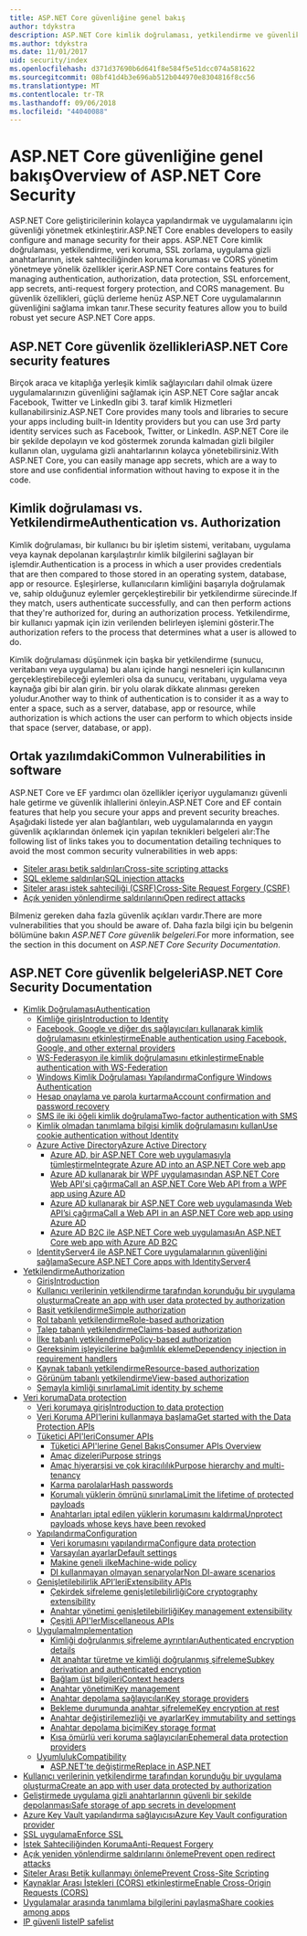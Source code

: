 ```yaml
---
title: ASP.NET Core güvenliğine genel bakış
author: tdykstra
description: ASP.NET Core kimlik doğrulaması, yetkilendirme ve güvenlik temel bilgileri öğrenin.
ms.author: tdykstra
ms.date: 11/01/2017
uid: security/index
ms.openlocfilehash: d371d37690b6d641f8e584f5e51dcc074a581622
ms.sourcegitcommit: 08bf41d4b3e696ab512b044970e8304816f8cc56
ms.translationtype: MT
ms.contentlocale: tr-TR
ms.lasthandoff: 09/06/2018
ms.locfileid: "44040088"
---
```

# <a name="overview-of-aspnet-core-security"></a><span data-ttu-id="cf397-103">ASP.NET Core güvenliğine genel bakış</span><span class="sxs-lookup"><span data-stu-id="cf397-103">Overview of ASP.NET Core Security</span></span>

<span data-ttu-id="cf397-104">ASP.NET Core geliştiricilerinin kolayca yapılandırmak ve uygulamalarını için güvenliği yönetmek etkinleştirir.</span><span class="sxs-lookup"><span data-stu-id="cf397-104">ASP.NET Core enables developers to easily configure and manage security for their apps.</span></span> <span data-ttu-id="cf397-105">ASP.NET Core kimlik doğrulaması, yetkilendirme, veri koruma, SSL zorlama, uygulama gizli anahtarlarının, istek sahteciliğinden koruma koruması ve CORS yönetim yönetmeye yönelik özellikler içerir.</span><span class="sxs-lookup"><span data-stu-id="cf397-105">ASP.NET Core contains features for managing authentication, authorization, data protection, SSL enforcement, app secrets, anti-request forgery protection, and CORS management.</span></span> <span data-ttu-id="cf397-106">Bu güvenlik özellikleri, güçlü derleme henüz ASP.NET Core uygulamalarının güvenliğini sağlama imkan tanır.</span><span class="sxs-lookup"><span data-stu-id="cf397-106">These security features allow you to build robust yet secure ASP.NET Core apps.</span></span>

## <a name="aspnet-core-security-features"></a><span data-ttu-id="cf397-107">ASP.NET Core güvenlik özellikleri</span><span class="sxs-lookup"><span data-stu-id="cf397-107">ASP.NET Core security features</span></span>

<span data-ttu-id="cf397-108">Birçok araca ve kitaplığa yerleşik kimlik sağlayıcıları dahil olmak üzere uygulamalarınızın güvenliğini sağlamak için ASP.NET Core sağlar ancak Facebook, Twitter ve LinkedIn gibi 3. taraf kimlik Hizmetleri kullanabilirsiniz.</span><span class="sxs-lookup"><span data-stu-id="cf397-108">ASP.NET Core provides many tools and libraries to secure your apps including built-in Identity providers but you can use 3rd party identity services such as Facebook, Twitter, or LinkedIn.</span></span> <span data-ttu-id="cf397-109">ASP.NET Core ile bir şekilde depolayın ve kod göstermek zorunda kalmadan gizli bilgiler kullanın olan, uygulama gizli anahtarlarının kolayca yönetebilirsiniz.</span><span class="sxs-lookup"><span data-stu-id="cf397-109">With ASP.NET Core, you can easily manage app secrets, which are a way to store and use confidential information without having to expose it in the code.</span></span>

## <a name="authentication-vs-authorization"></a><span data-ttu-id="cf397-110">Kimlik doğrulaması vs. Yetkilendirme</span><span class="sxs-lookup"><span data-stu-id="cf397-110">Authentication vs. Authorization</span></span>

<span data-ttu-id="cf397-111">Kimlik doğrulaması, bir kullanıcı bu bir işletim sistemi, veritabanı, uygulama veya kaynak depolanan karşılaştırılır kimlik bilgilerini sağlayan bir işlemdir.</span><span class="sxs-lookup"><span data-stu-id="cf397-111">Authentication is a process in which a user provides credentials that are then compared to those stored in an operating system, database, app or resource.</span></span> <span data-ttu-id="cf397-112">Eşleşirlerse, kullanıcıların kimliğini başarıyla doğrulamak ve, sahip olduğunuz eylemler gerçekleştirebilir bir yetkilendirme sürecinde.</span><span class="sxs-lookup"><span data-stu-id="cf397-112">If they match, users authenticate successfully, and can then perform actions that they're authorized for, during an authorization process.</span></span> <span data-ttu-id="cf397-113">Yetkilendirme, bir kullanıcı yapmak için izin verilenden belirleyen işlemini gösterir.</span><span class="sxs-lookup"><span data-stu-id="cf397-113">The authorization refers to the process that determines what a user is allowed to do.</span></span>

<span data-ttu-id="cf397-114">Kimlik doğrulaması düşünmek için başka bir yetkilendirme (sunucu, veritabanı veya uygulama) bu alanı içinde hangi nesneleri için kullanıcının gerçekleştirebileceği eylemleri olsa da sunucu, veritabanı, uygulama veya kaynağa gibi bir alan girin. bir yolu olarak dikkate alınması gereken yoludur.</span><span class="sxs-lookup"><span data-stu-id="cf397-114">Another way to think of authentication is to consider it as a way to enter a space, such as a server, database, app or resource, while authorization is which actions the user can perform to which objects inside that space (server, database, or app).</span></span>

## <a name="common-vulnerabilities-in-software"></a><span data-ttu-id="cf397-115">Ortak yazılımdaki</span><span class="sxs-lookup"><span data-stu-id="cf397-115">Common Vulnerabilities in software</span></span>

<span data-ttu-id="cf397-116">ASP.NET Core ve EF yardımcı olan özellikler içeriyor uygulamanızı güvenli hale getirme ve güvenlik ihlallerini önleyin.</span><span class="sxs-lookup"><span data-stu-id="cf397-116">ASP.NET Core and EF contain features that help you secure your apps and prevent security breaches.</span></span> <span data-ttu-id="cf397-117">Aşağıdaki listede yer alan bağlantıları, web uygulamalarında en yaygın güvenlik açıklarından önlemek için yapılan teknikleri belgeleri alır:</span><span class="sxs-lookup"><span data-stu-id="cf397-117">The following list of links takes you to documentation detailing techniques to avoid the most common security vulnerabilities in web apps:</span></span>

* [<span data-ttu-id="cf397-118">Siteler arası betik saldırıları</span><span class="sxs-lookup"><span data-stu-id="cf397-118">Cross-site scripting attacks</span></span>](xref:security/cross-site-scripting)
* [<span data-ttu-id="cf397-119">SQL ekleme saldırıları</span><span class="sxs-lookup"><span data-stu-id="cf397-119">SQL injection attacks</span></span>](https://docs.microsoft.com/ef/core/querying/raw-sql)
* [<span data-ttu-id="cf397-120">Siteler arası istek sahteciliği (CSRF)</span><span class="sxs-lookup"><span data-stu-id="cf397-120">Cross-Site Request Forgery (CSRF)</span></span>](xref:security/anti-request-forgery)
* [<span data-ttu-id="cf397-121">Açık yeniden yönlendirme saldırılarını</span><span class="sxs-lookup"><span data-stu-id="cf397-121">Open redirect attacks</span></span>](xref:security/preventing-open-redirects)

<span data-ttu-id="cf397-122">Bilmeniz gereken daha fazla güvenlik açıkları vardır.</span><span class="sxs-lookup"><span data-stu-id="cf397-122">There are more vulnerabilities that you should be aware of.</span></span> <span data-ttu-id="cf397-123">Daha fazla bilgi için bu belgenin bölümüne bakın *ASP.NET Core güvenlik belgeleri*.</span><span class="sxs-lookup"><span data-stu-id="cf397-123">For more information, see the section in this document on *ASP.NET Core Security Documentation*.</span></span>

## <a name="aspnet-core-security-documentation"></a><span data-ttu-id="cf397-124">ASP.NET Core güvenlik belgeleri</span><span class="sxs-lookup"><span data-stu-id="cf397-124">ASP.NET Core Security Documentation</span></span>

*   [<span data-ttu-id="cf397-125">Kimlik Doğrulaması</span><span class="sxs-lookup"><span data-stu-id="cf397-125">Authentication</span></span>](xref:security/authentication/index)
    *   [<span data-ttu-id="cf397-126">Kimliğe giriş</span><span class="sxs-lookup"><span data-stu-id="cf397-126">Introduction to Identity</span></span>](xref:security/authentication/identity)
    *   [<span data-ttu-id="cf397-127">Facebook, Google ve diğer dış sağlayıcıları kullanarak kimlik doğrulamasını etkinleştirme</span><span class="sxs-lookup"><span data-stu-id="cf397-127">Enable authentication using Facebook, Google, and other external providers</span></span>](xref:security/authentication/social/index)
    *   [<span data-ttu-id="cf397-128">WS-Federasyon ile kimlik doğrulamasını etkinleştirme</span><span class="sxs-lookup"><span data-stu-id="cf397-128">Enable authentication with WS-Federation</span></span>](xref:security/authentication/ws-federation)
    * [<span data-ttu-id="cf397-129">Windows Kimlik Doğrulaması Yapılandırma</span><span class="sxs-lookup"><span data-stu-id="cf397-129">Configure Windows Authentication</span></span>](xref:security/authentication/windowsauth)
    *   [<span data-ttu-id="cf397-130">Hesap onaylama ve parola kurtarma</span><span class="sxs-lookup"><span data-stu-id="cf397-130">Account confirmation and password recovery</span></span>](xref:security/authentication/accconfirm)
    *   [<span data-ttu-id="cf397-131">SMS ile iki öğeli kimlik doğrulama</span><span class="sxs-lookup"><span data-stu-id="cf397-131">Two-factor authentication with SMS</span></span>](xref:security/authentication/2fa)
    *   [<span data-ttu-id="cf397-132">Kimlik olmadan tanımlama bilgisi kimlik doğrulamasını kullan</span><span class="sxs-lookup"><span data-stu-id="cf397-132">Use cookie authentication without Identity</span></span>](xref:security/authentication/cookie)
    *   [<span data-ttu-id="cf397-133">Azure Active Directory</span><span class="sxs-lookup"><span data-stu-id="cf397-133">Azure Active Directory</span></span>](xref:security/authentication/azure-active-directory/index)
        *   [<span data-ttu-id="cf397-134">Azure AD, bir ASP.NET Core web uygulamasıyla tümleştirme</span><span class="sxs-lookup"><span data-stu-id="cf397-134">Integrate Azure AD into an ASP.NET Core web app</span></span>](https://azure.microsoft.com/documentation/samples/active-directory-dotnet-webapp-openidconnect-aspnetcore/)
        *   [<span data-ttu-id="cf397-135">Azure AD kullanarak bir WPF uygulamasından ASP.NET Core Web API'si çağırma</span><span class="sxs-lookup"><span data-stu-id="cf397-135">Call an ASP.NET Core Web API from a WPF app using Azure AD</span></span>](https://azure.microsoft.com/documentation/samples/active-directory-dotnet-native-aspnetcore/)
        *   [<span data-ttu-id="cf397-136">Azure AD kullanarak bir ASP.NET Core web uygulamasında Web API’si çağırma</span><span class="sxs-lookup"><span data-stu-id="cf397-136">Call a Web API in an ASP.NET Core web app using Azure AD</span></span>](https://azure.microsoft.com/documentation/samples/active-directory-dotnet-webapp-webapi-openidconnect-aspnetcore/)
        *   [<span data-ttu-id="cf397-137">Azure AD B2C ile ASP.NET Core web uygulaması</span><span class="sxs-lookup"><span data-stu-id="cf397-137">An ASP.NET Core web app with Azure AD B2C</span></span>](https://azure.microsoft.com/resources/samples/active-directory-b2c-dotnetcore-webapp/)
    *   [<span data-ttu-id="cf397-138">IdentityServer4 ile ASP.NET Core uygulamalarının güvenliğini sağlama</span><span class="sxs-lookup"><span data-stu-id="cf397-138">Secure ASP.NET Core apps with IdentityServer4</span></span>](https://identityserver4.readthedocs.io)
*   [<span data-ttu-id="cf397-139">Yetkilendirme</span><span class="sxs-lookup"><span data-stu-id="cf397-139">Authorization</span></span>](xref:security/authorization/index)
    *   [<span data-ttu-id="cf397-140">Giriş</span><span class="sxs-lookup"><span data-stu-id="cf397-140">Introduction</span></span>](xref:security/authorization/introduction)
    *   [<span data-ttu-id="cf397-141">Kullanıcı verilerinin yetkilendirme tarafından korunduğu bir uygulama oluşturma</span><span class="sxs-lookup"><span data-stu-id="cf397-141">Create an app with user data protected by authorization</span></span>](xref:security/authorization/secure-data)
    *   [<span data-ttu-id="cf397-142">Basit yetkilendirme</span><span class="sxs-lookup"><span data-stu-id="cf397-142">Simple authorization</span></span>](xref:security/authorization/simple)
    *   [<span data-ttu-id="cf397-143">Rol tabanlı yetkilendirme</span><span class="sxs-lookup"><span data-stu-id="cf397-143">Role-based authorization</span></span>](xref:security/authorization/roles)
    *   [<span data-ttu-id="cf397-144">Talep tabanlı yetkilendirme</span><span class="sxs-lookup"><span data-stu-id="cf397-144">Claims-based authorization</span></span>](xref:security/authorization/claims)
    *   [<span data-ttu-id="cf397-145">İlke tabanlı yetkilendirme</span><span class="sxs-lookup"><span data-stu-id="cf397-145">Policy-based authorization</span></span>](xref:security/authorization/policies)
    *   [<span data-ttu-id="cf397-146">Gereksinim işleyicilerine bağımlılık ekleme</span><span class="sxs-lookup"><span data-stu-id="cf397-146">Dependency injection in requirement handlers</span></span>](xref:security/authorization/dependencyinjection)
    *   [<span data-ttu-id="cf397-147">Kaynak tabanlı yetkilendirme</span><span class="sxs-lookup"><span data-stu-id="cf397-147">Resource-based authorization</span></span>](xref:security/authorization/resourcebased)
    *   [<span data-ttu-id="cf397-148">Görünüm tabanlı yetkilendirme</span><span class="sxs-lookup"><span data-stu-id="cf397-148">View-based authorization</span></span>](xref:security/authorization/views)
    *   [<span data-ttu-id="cf397-149">Şemayla kimliği sınırlama</span><span class="sxs-lookup"><span data-stu-id="cf397-149">Limit identity by scheme</span></span>](xref:security/authorization/limitingidentitybyscheme)
*   [<span data-ttu-id="cf397-150">Veri koruma</span><span class="sxs-lookup"><span data-stu-id="cf397-150">Data protection</span></span>](xref:security/data-protection/index)
    *   [<span data-ttu-id="cf397-151">Veri korumaya giriş</span><span class="sxs-lookup"><span data-stu-id="cf397-151">Introduction to data protection</span></span>](xref:security/data-protection/introduction)
    *   [<span data-ttu-id="cf397-152">Veri Koruma API’lerini kullanmaya başlama</span><span class="sxs-lookup"><span data-stu-id="cf397-152">Get started with the Data Protection APIs</span></span>](xref:security/data-protection/using-data-protection)
    *   [<span data-ttu-id="cf397-153">Tüketici API'leri</span><span class="sxs-lookup"><span data-stu-id="cf397-153">Consumer APIs</span></span>](xref:security/data-protection/consumer-apis/index)
        *   [<span data-ttu-id="cf397-154">Tüketici API'lerine Genel Bakış</span><span class="sxs-lookup"><span data-stu-id="cf397-154">Consumer APIs Overview</span></span>](xref:security/data-protection/consumer-apis/overview)
        *   [<span data-ttu-id="cf397-155">Amaç dizeleri</span><span class="sxs-lookup"><span data-stu-id="cf397-155">Purpose strings</span></span>](xref:security/data-protection/consumer-apis/purpose-strings)
        *   [<span data-ttu-id="cf397-156">Amaç hiyerarşisi ve çok kiracılılık</span><span class="sxs-lookup"><span data-stu-id="cf397-156">Purpose hierarchy and multi-tenancy</span></span>](xref:security/data-protection/consumer-apis/purpose-strings-multitenancy)
        *   [<span data-ttu-id="cf397-157">Karma parolalar</span><span class="sxs-lookup"><span data-stu-id="cf397-157">Hash passwords</span></span>](xref:security/data-protection/consumer-apis/password-hashing)
        *   [<span data-ttu-id="cf397-158">Korumalı yüklerin ömrünü sınırlama</span><span class="sxs-lookup"><span data-stu-id="cf397-158">Limit the lifetime of protected payloads</span></span>](xref:security/data-protection/consumer-apis/limited-lifetime-payloads)
        *   [<span data-ttu-id="cf397-159">Anahtarları iptal edilen yüklerin korumasını kaldırma</span><span class="sxs-lookup"><span data-stu-id="cf397-159">Unprotect payloads whose keys have been revoked</span></span>](xref:security/data-protection/consumer-apis/dangerous-unprotect)
    *   [<span data-ttu-id="cf397-160">Yapılandırma</span><span class="sxs-lookup"><span data-stu-id="cf397-160">Configuration</span></span>](xref:security/data-protection/configuration/index)
        *   [<span data-ttu-id="cf397-161">Veri korumasını yapılandırma</span><span class="sxs-lookup"><span data-stu-id="cf397-161">Configure data protection</span></span>](xref:security/data-protection/configuration/overview)
        *   [<span data-ttu-id="cf397-162">Varsayılan ayarlar</span><span class="sxs-lookup"><span data-stu-id="cf397-162">Default settings</span></span>](xref:security/data-protection/configuration/default-settings)
        *   [<span data-ttu-id="cf397-163">Makine geneli ilke</span><span class="sxs-lookup"><span data-stu-id="cf397-163">Machine-wide policy</span></span>](xref:security/data-protection/configuration/machine-wide-policy)
        *   [<span data-ttu-id="cf397-164">DI kullanmayan olmayan senaryolar</span><span class="sxs-lookup"><span data-stu-id="cf397-164">Non DI-aware scenarios</span></span>](xref:security/data-protection/configuration/non-di-scenarios)
    *   [<span data-ttu-id="cf397-165">Genişletilebilirlik API’leri</span><span class="sxs-lookup"><span data-stu-id="cf397-165">Extensibility APIs</span></span>](xref:security/data-protection/extensibility/index)
        *   [<span data-ttu-id="cf397-166">Çekirdek şifreleme genişletilebilirliği</span><span class="sxs-lookup"><span data-stu-id="cf397-166">Core cryptography extensibility</span></span>](xref:security/data-protection/extensibility/core-crypto)
        *   [<span data-ttu-id="cf397-167">Anahtar yönetimi genişletilebilirliği</span><span class="sxs-lookup"><span data-stu-id="cf397-167">Key management extensibility</span></span>](xref:security/data-protection/extensibility/key-management)
        *   [<span data-ttu-id="cf397-168">Çeşitli API'ler</span><span class="sxs-lookup"><span data-stu-id="cf397-168">Miscellaneous APIs</span></span>](xref:security/data-protection/extensibility/misc-apis)
    *   [<span data-ttu-id="cf397-169">Uygulama</span><span class="sxs-lookup"><span data-stu-id="cf397-169">Implementation</span></span>](xref:security/data-protection/implementation/index)
        *   [<span data-ttu-id="cf397-170">Kimliği doğrulanmış şifreleme ayrıntıları</span><span class="sxs-lookup"><span data-stu-id="cf397-170">Authenticated encryption details</span></span>](xref:security/data-protection/implementation/authenticated-encryption-details)
        *   [<span data-ttu-id="cf397-171">Alt anahtar türetme ve kimliği doğrulanmış şifreleme</span><span class="sxs-lookup"><span data-stu-id="cf397-171">Subkey derivation and authenticated encryption</span></span>](xref:security/data-protection/implementation/subkeyderivation)
        *   [<span data-ttu-id="cf397-172">Bağlam üst bilgileri</span><span class="sxs-lookup"><span data-stu-id="cf397-172">Context headers</span></span>](xref:security/data-protection/implementation/context-headers)
        *   [<span data-ttu-id="cf397-173">Anahtar yönetimi</span><span class="sxs-lookup"><span data-stu-id="cf397-173">Key management</span></span>](xref:security/data-protection/implementation/key-management)
        *   [<span data-ttu-id="cf397-174">Anahtar depolama sağlayıcıları</span><span class="sxs-lookup"><span data-stu-id="cf397-174">Key storage providers</span></span>](xref:security/data-protection/implementation/key-storage-providers)
        *   [<span data-ttu-id="cf397-175">Bekleme durumunda anahtar şifreleme</span><span class="sxs-lookup"><span data-stu-id="cf397-175">Key encryption at rest</span></span>](xref:security/data-protection/implementation/key-encryption-at-rest)
        *   [<span data-ttu-id="cf397-176">Anahtar değiştirilemezliği ve ayarlar</span><span class="sxs-lookup"><span data-stu-id="cf397-176">Key immutability and settings</span></span>](xref:security/data-protection/implementation/key-immutability)
        *   [<span data-ttu-id="cf397-177">Anahtar depolama biçimi</span><span class="sxs-lookup"><span data-stu-id="cf397-177">Key storage format</span></span>](xref:security/data-protection/implementation/key-storage-format)
        *   [<span data-ttu-id="cf397-178">Kısa ömürlü veri koruma sağlayıcıları</span><span class="sxs-lookup"><span data-stu-id="cf397-178">Ephemeral data protection providers</span></span>](xref:security/data-protection/implementation/key-storage-ephemeral)
    *   [<span data-ttu-id="cf397-179">Uyumluluk</span><span class="sxs-lookup"><span data-stu-id="cf397-179">Compatibility</span></span>](xref:security/data-protection/compatibility/index)
        *   [<span data-ttu-id="cf397-180">ASP.NET’te <machineKey> değiştirme</span><span class="sxs-lookup"><span data-stu-id="cf397-180">Replace <machineKey> in ASP.NET</span></span>](xref:security/data-protection/compatibility/replacing-machinekey)
*   [<span data-ttu-id="cf397-181">Kullanıcı verilerinin yetkilendirme tarafından korunduğu bir uygulama oluşturma</span><span class="sxs-lookup"><span data-stu-id="cf397-181">Create an app with user data protected by authorization</span></span>](xref:security/authorization/secure-data)
*   [<span data-ttu-id="cf397-182">Geliştirmede uygulama gizli anahtarlarının güvenli bir şekilde depolanması</span><span class="sxs-lookup"><span data-stu-id="cf397-182">Safe storage of app secrets in development</span></span>](xref:security/app-secrets)
*   [<span data-ttu-id="cf397-183">Azure Key Vault yapılandırma sağlayıcısı</span><span class="sxs-lookup"><span data-stu-id="cf397-183">Azure Key Vault configuration provider</span></span>](xref:security/key-vault-configuration)
*   [<span data-ttu-id="cf397-184">SSL uygulama</span><span class="sxs-lookup"><span data-stu-id="cf397-184">Enforce SSL</span></span>](xref:security/enforcing-ssl)
*   [<span data-ttu-id="cf397-185">İstek Sahteciliğinden Koruma</span><span class="sxs-lookup"><span data-stu-id="cf397-185">Anti-Request Forgery</span></span>](xref:security/anti-request-forgery)
*   [<span data-ttu-id="cf397-186">Açık yeniden yönlendirme saldırılarını önleme</span><span class="sxs-lookup"><span data-stu-id="cf397-186">Prevent open redirect attacks</span></span>](xref:security/preventing-open-redirects)
*   [<span data-ttu-id="cf397-187">Siteler Arası Betik kullanmayı önleme</span><span class="sxs-lookup"><span data-stu-id="cf397-187">Prevent Cross-Site Scripting</span></span>](xref:security/cross-site-scripting)
*   [<span data-ttu-id="cf397-188">Kaynaklar Arası İstekleri (CORS) etkinleştirme</span><span class="sxs-lookup"><span data-stu-id="cf397-188">Enable Cross-Origin Requests (CORS)</span></span>](xref:security/cors)
*   [<span data-ttu-id="cf397-189">Uygulamalar arasında tanımlama bilgilerini paylaşma</span><span class="sxs-lookup"><span data-stu-id="cf397-189">Share cookies among apps</span></span>](xref:security/cookie-sharing)
*   [<span data-ttu-id="cf397-190">IP güvenli liste</span><span class="sxs-lookup"><span data-stu-id="cf397-190">IP safelist</span></span>](xref:security/ip-safelist)
